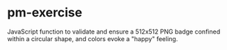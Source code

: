 # pm-exercise
JavaScript function to validate and ensure a 512x512 PNG badge confined within a circular shape, and colors evoke a "happy" feeling.
